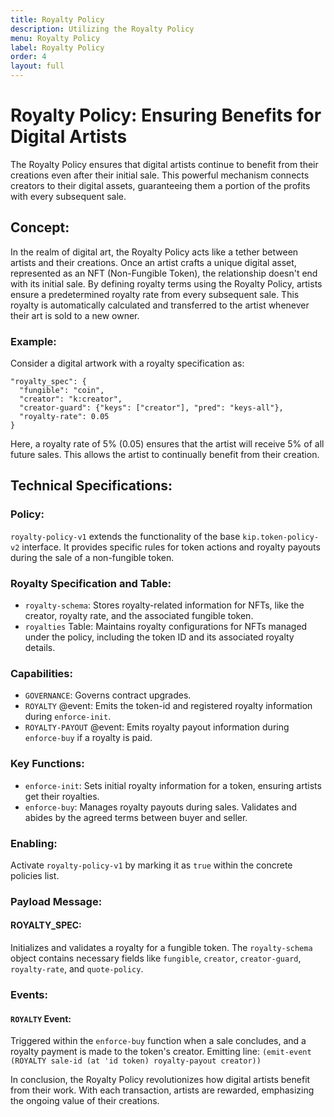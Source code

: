 ```yaml
---
title: Royalty Policy
description: Utilizing the Royalty Policy
menu: Royalty Policy
label: Royalty Policy
order: 4
layout: full
---
```


# Royalty Policy: Ensuring Benefits for Digital Artists

The Royalty Policy ensures that digital artists continue to benefit from their
creations even after their initial sale. This powerful mechanism connects
creators to their digital assets, guaranteeing them a portion of the profits
with every subsequent sale.

## Concept:

In the realm of digital art, the Royalty Policy acts like a tether between
artists and their creations. Once an artist crafts a unique digital asset,
represented as an NFT (Non-Fungible Token), the relationship doesn't end with
its initial sale. By defining royalty terms using the Royalty Policy, artists
ensure a predetermined royalty rate from every subsequent sale. This royalty is
automatically calculated and transferred to the artist whenever their art is
sold to a new owner.

### Example:

Consider a digital artwork with a royalty specification as:

```
"royalty_spec": {
  "fungible": "coin",
  "creator": "k:creator",
  "creator-guard": {"keys": ["creator"], "pred": "keys-all"},
  "royalty-rate": 0.05
}
```

Here, a royalty rate of 5% (0.05) ensures that the artist will receive 5% of all
future sales. This allows the artist to continually benefit from their creation.

## Technical Specifications:

### Policy:

`royalty-policy-v1` extends the functionality of the base `kip.token-policy-v2`
interface. It provides specific rules for token actions and royalty payouts
during the sale of a non-fungible token.

### Royalty Specification and Table:

- `royalty-schema`: Stores royalty-related information for NFTs, like the
  creator, royalty rate, and the associated fungible token.
- `royalties` Table: Maintains royalty configurations for NFTs managed under the
  policy, including the token ID and its associated royalty details.

### Capabilities:

- `GOVERNANCE`: Governs contract upgrades.
- `ROYALTY` @event: Emits the token-id and registered royalty information during
  `enforce-init`.
- `ROYALTY-PAYOUT` @event: Emits royalty payout information during `enforce-buy`
  if a royalty is paid.

### Key Functions:

- `enforce-init`: Sets initial royalty information for a token, ensuring artists
  get their royalties.
- `enforce-buy`: Manages royalty payouts during sales. Validates and abides by
  the agreed terms between buyer and seller.

### Enabling:

Activate `royalty-policy-v1` by marking it as `true` within the concrete
policies list.

### Payload Message:

#### ROYALTY_SPEC:

Initializes and validates a royalty for a fungible token. The `royalty-schema`
object contains necessary fields like `fungible`, `creator`, `creator-guard`,
`royalty-rate`, and `quote-policy`.

### Events:

#### `ROYALTY` Event:

Triggered within the `enforce-buy` function when a sale concludes, and a royalty
payment is made to the token's creator. Emitting line:
`(emit-event (ROYALTY sale-id (at 'id token) royalty-payout creator))`

In conclusion, the Royalty Policy revolutionizes how digital artists benefit
from their work. With each transaction, artists are rewarded, emphasizing the
ongoing value of their creations.
